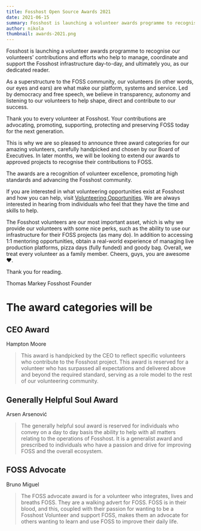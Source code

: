 ```yaml
---
title: Fosshost Open Source Awards 2021
date: 2021-06-15
summary: Fosshost is launching a volunteer awards programme to recognise the individual contributions and efforts of our volunteers
author: nikola
thumbnail: awards-2021.png
---
```


Fosshost is launching a volunteer awards programme to recognise our volunteers' contributions and efforts who help to manage, coordinate and support the Fosshost infrastructure day-to-day, and ultimately you, as our dedicated reader.

As a superstructure to the FOSS community, our volunteers (in other words, our eyes and ears) are what make our platform, systems and service. Led by democracy and free speech, we believe in transparency, autonomy and listening to our volunteers to help shape, direct and contribute to our success.

Thank you to every volunteer at Fosshost. Your contributions are advocating, promoting, supporting, protecting and preserving FOSS today for the next generation.

This is why we are so pleased to announce three award categories for our amazing volunteers, carefully handpicked and chosen by our Board of Executives. In later months, we will be looking to extend our awards to approved projects to recognise their contributions to FOSS.

The awards are a recognition of volunteer excellence, promoting high standards and advancing the Fosshost community.

If you are interested in what volunteering opportunities exist at Fosshost and how you can help, visit [Volunteering Opportunities](https://docs.fosshost.org/about/volunteering-opportunities). We are always interested in hearing from individuals who feel that they have the time and skills to help.

The Fosshost volunteers are our most important asset, which is why we provide our volunteers with some nice perks, such as the ability to use our infrastructure for their FOSS projects (as many do). In addition to accessing 1:1 mentoring opportunities, obtain a real-world experience of managing live production platforms, pizza days (fully funded) and goody bag. Overall, we treat every volunteer as a family member. Cheers, guys, you are awesome ❤️.

Thank you for reading.

Thomas Markey
Fosshost Founder

# The award categories will be

## CEO Award

Hampton Moore

> This award is handpicked by the CEO to reflect specific volunteers who contribute to the Fosshost project. This award is reserved for a volunteer who has surpassed all expectations and delivered above and beyond the required standard, serving as a role model to the rest of our volunteering community.

## Generally Helpful Soul Award

Arsen Arsenović

> The generally helpful soul award is reserved for individuals who convey on a day to day basis the ability to help with all matters relating to the operations of Fosshost. It is a generalist award and prescribed to individuals who have a passion and drive for improving FOSS and the overall ecosystem.

## FOSS Advocate

Bruno Miguel

> The FOSS advocate award is for a volunteer who integrates, lives and breaths FOSS. They are a walking advert for FOSS. FOSS is in their blood, and this, coupled with their passion for wanting to be a Fosshost Volunteer and support FOSS, makes them an advocate for others wanting to learn and use FOSS to improve their daily life.
